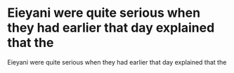 # Eieyani were quite serious when they had earlier that day explained that the

Eieyani were quite serious when they had earlier that day explained that the